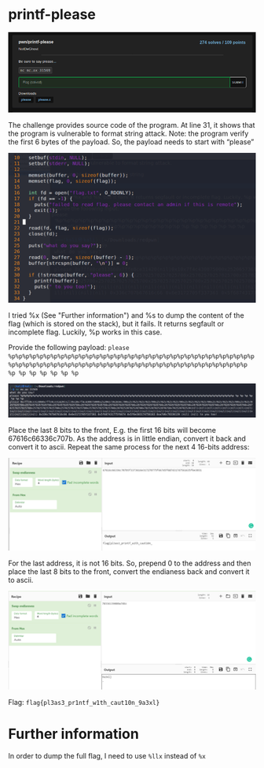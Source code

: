 # printf-please

<p align="center">
    <kbd><img src="images/printfplease-1.png" caption="Challenge" /></kbd><br/>
</p>

The challenge provides source code of the program. At line 31, it shows that the program is vulnerable to format string attack. Note: the program verify the first 6 bytes of the payload. So, the payload needs to start with “please”

<p align="center">
    <kbd><img src="images/printfplease-2.png" caption="Challenge" /></kbd><br/>
</p>

I tried %x (See "Further information") and %s to dump the content of the flag (which is stored on the stack), but it fails. It returns segfault or incomplete flag. Luckily, %p works in this case.

Provide the following payload:
`please %p%p%p%p%p%p%p%p%p%p%p%p%p%p%p%p%p%p%p%p%p%p%p%p%p%p%p%p%p%p%p%p%p%p%p%p%p%p%p%p%p%p%p%p%p%p%p%p%p%p%p%p%p%p%p%p%p%p%p%p%p%p%p%p%p%p%p%p%p %p %p %p %p %p %p %p`

<p align="center">
    <kbd><img src="images/printfplease-3.png" caption="Challenge" /></kbd><br/>
</p>

Place the last 8 bits to the front,  E.g. the first 16 bits will become 67616c66336c707b. As the address is in little endian, convert it back and convert it to ascii. Repeat the same process for the next 4 16-bits address:

<p align="center">
    <kbd><img src="images/printfplease-4.png" caption="Challenge" /></kbd><br/>
</p>

For the last address, it is not 16 bits. So, prepend 0 to the address and then place the last 8 bits to the front, convert the endianess back and convert it to ascii.

<p align="center">
    <kbd><img src="images/printfplease-5.png" caption="Challenge" /></kbd><br/>
</p>

Flag: `flag{pl3as3_pr1ntf_w1th_caut10n_9a3xl}`

# Further information
In order to dump the full flag, I need to use `%llx` instead of `%x`